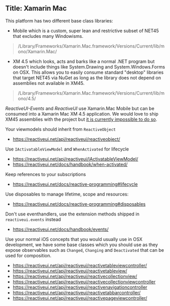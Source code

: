 Title: Xamarin Mac
----

This platform has two different base class libraries:

* Mobile which is a custom, super lean and restrictive subset of NET45 that excludes many Windowisms. 

> /Library/Frameworks/Xamarin.Mac.framework/Versions/Current/lib/mono/Xamarin.Mac/

* XM 4.5 which looks, acts and barks like a normal .NET program but doesn't include things like System.Drawing and System.Windows.Forms on OSX. This allows you to easily consume standard "desktop" libraries that target NET45 via NuGet as long as the library does not depend on assemblies not available in XM45.

> /Library/Frameworks/Xamarin.Mac.framework/Versions/Current/lib/mono/4.5/

_ReactiveUI-Events_ and _ReactiveUI_ use Xamarin.Mac Mobile but can be consumed into a Xamarin Mac XM 4.5 application. We would love to ship XM45 assemblies with the project but [it is currently impossible to do so](https://github.com/NuGet/Home/issues/2662).

Your viewmodels should inherit from `ReactiveObject`

- https://reactiveui.net/api/reactiveui/reactiveobject/

Use `IActivatableViewModel` and `WhenActivated` for lifecycle

- https://reactiveui.net/api/reactiveui/IActivatableViewModel/
- https://reactiveui.net/docs/handbook/when-activated/

Keep references to your subscriptions

- https://reactiveui.net/docs/reactive-programming#lifecycle

Use disposables to manage lifetime, scope and resources:

- https://reactiveui.net/docs/reactive-programming#disposables

Don't use eventhandlers, use the extension methods shipped in `reactiveui.events` instead

- https://reactiveui.net/docs/handbook/events/

Use your normal iOS concepts that you would usually use in OSX development, we have some base classes which you should use as they expose observables such as `Changed`, `Changing` and `Deactivated` that can be used for composition.

- https://reactiveui.net/api/reactiveui/reactivetableviewcontroller/
- https://reactiveui.net/api/reactiveui/reactivetableview/
- https://reactiveui.net/api/reactiveui/reactivecollectionview/
- https://reactiveui.net/api/reactiveui/reactivecollectionviewcontroller
- https://reactiveui.net/api/reactiveui/reactivenavigationcontroller
- https://reactiveui.net/api/reactiveui/reactivetabbarcontroller/
- https://reactiveui.net/api/reactiveui/reactivepageviewcontroller/
